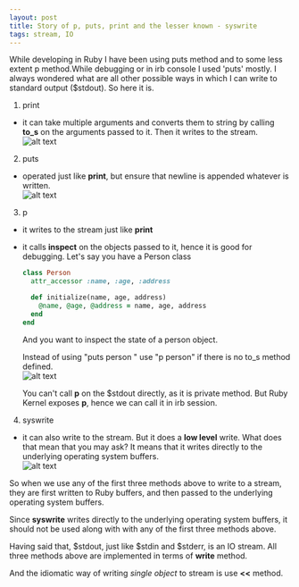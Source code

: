 ```yaml
---
layout: post
title: Story of p, puts, print and the lesser known - syswrite
tags: stream, IO
---
```


While developing in Ruby I have been using puts method and to some less extent p method.While debugging  or in irb console I used  'puts' mostly. I always wondered  what are all other possible ways in which I can  write to standard output ($stdout).
So here it is.

1. print
  * it can take multiple arguments and converts them to string by calling __to_s__ on the arguments passed to it. Then it writes to the stream.  
  ![alt text]({{site.url}}/images/print_console.png "print method")
2. puts
  * operated just like __print__, but ensure that newline is appended whatever is written.  
  ![alt text]({{site.url}}/images/puts_console.png "puts method")
3. p
  * it writes to the stream just like __print__
  * it calls  __inspect__ on the objects passed to it, hence it is good for debugging.
    Let's say you have a Person class

    ```ruby  
    class Person
      attr_accessor :name, :age, :address

      def initialize(name, age, address)
        @name, @age, @address = name, age, address
      end
    end  
    ```
     
    And you want to inspect the state of a person object.

    Instead of using "puts person " use "p person" if there is no to_s method defined.  
    ![alt text]({{site.url}}/images/p_console.png "p method")

    You can't call __p__ on the $stdout directly, as it is  private method. But Ruby Kernel exposes __p__, hence we can call it in irb session.

4. syswrite

  * it can also write to the stream. But it does a __low level__ write. What does that mean that you may ask? It means that it writes directly to the underlying operating system buffers.  
  ![alt text]("{{site.url}}/images/syswrite_console.png" "sysswrite")



So when we use any of the first three methods above to write to a stream, they are first written to Ruby buffers, and then passed to the underlying operating system buffers.  

 Since __syswrite__ writes directly to the underlying operating system buffers, it should not be used along with  with any of the first three methods above.

 Having said that, $stdout, just like $stdin and $stderr, is an IO stream. All three methods above are implemented in terms of __write__ method.

 And the idiomatic way of writing *single object* to stream is use __<<__ method.
